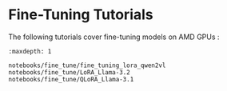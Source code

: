 # Fine-Tuning Tutorials

The following tutorials cover fine-tuning models on AMD GPUs :

```{toctree}
:maxdepth: 1

notebooks/fine_tune/fine_tuning_lora_qwen2vl
notebooks/fine_tune/LoRA_Llama-3.2
notebooks/fine_tune/QLoRA_Llama-3.1

